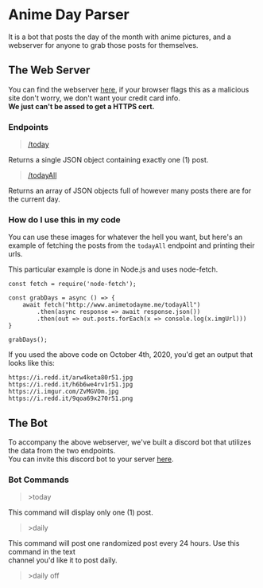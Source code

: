 # Anime Day Parser
It is a bot that posts the day of the month with anime pictures, and a webserver for anyone to grab those posts for themselves.

## The Web Server
You can find the webserver [here](http://www.animetodayme.me), if your browser flags this as a malicious site don't worry, we don't want your credit card info. \
**We just can't be assed to get a HTTPS cert.**

### Endpoints
> [/today](http://www.animetodayme.me/today) 

Returns a single JSON object containing exactly one (1) post.

> [/todayAll](http://www.animetodayme.me/todayAll) 

Returns an array of JSON objects full of however many posts there are for the current day.

### How do I use this in my code
You can use these images for whatever the hell you want, but here's an example of fetching the posts from the `todayAll` endpoint and printing their urls. 

This particular example is done in Node.js and uses node-fetch.

```
const fetch = require('node-fetch');

const grabDays = async () => {
    await fetch("http://www.animetodayme.me/todayAll")
        .then(async response => await response.json())
        .then(out => out.posts.forEach(x => console.log(x.imgUrl)))
}

grabDays();
```

If you used the above code on October 4th, 2020, you'd get an output that looks like this:
```
https://i.redd.it/arw4keta80r51.jpg
https://i.redd.it/h6b6we4rv1r51.jpg
https://i.imgur.com/ZvMGVOm.jpg
https://i.redd.it/9qoa69x270r51.png
```

## The Bot 
To accompany the above webserver, we've built a discord bot that utilizes the data from the two endpoints. \
You can invite this discord bot to your server [here](https://discord.com/api/oauth2/authorize?client_id=284535421864640515&permissions=75776&scope=bot).

### Bot Commands
> \>today 

This command will display only one (1) post. 

> \>daily

This command will post one randomized post every 24 hours. Use this command in the text \
channel you'd like it to post daily.


> \>daily off
